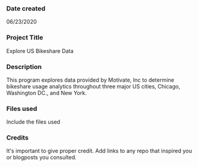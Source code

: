 ### Date created
06/23/2020

### Project Title
Explore US Bikeshare Data

### Description
This program explores data provided by Motivate, Inc to determine bikeshare usage analytics throughout three major US cities, Chicago, Washington DC., and New York.

### Files used
Include the files used

### Credits
It's important to give proper credit. Add links to any repo that inspired you or blogposts you consulted.

